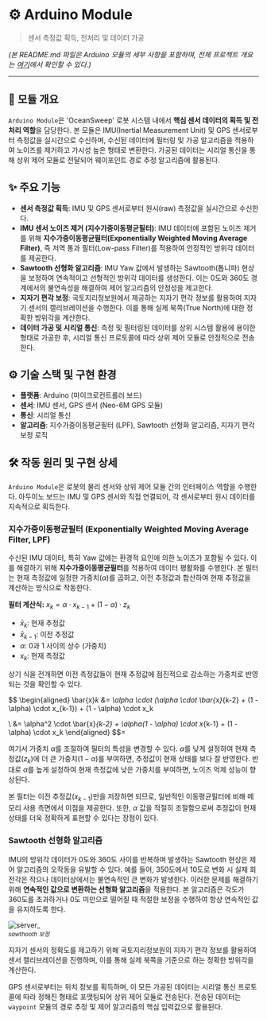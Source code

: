 # ⚙️ Arduino Module

> 센서 측정값 획득, 전처리 및 데이터 가공

*(본 README.md 파일은 Arduino 모듈의 세부 사항을 포함하며, 전체 프로젝트 개요는 [여기](../README.md)에서 확인할 수 있다.)*

---

## 📌 모듈 개요

`Arduino Module`은 'OceanSweep' 로봇 시스템 내에서 **핵심 센서 데이터의 획득 및 전처리 역할**을 담당한다. 본 모듈은 IMU(Inertial Measurement Unit) 및 GPS 센서로부터 측정값을 실시간으로 수신하며, 수신된 데이터에 필터링 및 가공 알고리즘을 적용하여 노이즈를 제거하고 가시성 높은 형태로 변환한다. 가공된 데이터는 시리얼 통신을 통해 상위 제어 모듈로 전달되어 웨이포인트 경로 추정 알고리즘에 활용된다.

## ✨ 주요 기능

* **센서 측정값 획득**: IMU 및 GPS 센서로부터 원시(raw) 측정값을 실시간으로 수신한다.
* **IMU 센서 노이즈 제거 (지수가중이동평균필터)**: IMU 데이터에 포함된 노이즈 제거를 위해 **지수가중이동평균필터(Exponentially Weighted Moving Average Filter)**, 즉 저역 통과 필터(Low-pass Filter)를 적용하여 안정적인 방위각 데이터를 제공한다.
* **Sawtooth 선형화 알고리즘**: IMU Yaw 값에서 발생하는 Sawtooth(톱니파) 현상을 보정하여 연속적이고 선형적인 방위각 데이터를 생성한다. 이는 0도와 360도 경계에서의 불연속성을 해결하여 제어 알고리즘의 안정성을 제고한다.
* **지자기 편각 보정**: 국토지리정보원에서 제공하는 지자기 편각 정보를 활용하여 지자기 센서의 캘리브레이션을 수행한다. 이를 통해 실제 북쪽(True North)에 대한 정확한 방위각을 계산한다.
* **데이터 가공 및 시리얼 통신**: 측정 및 필터링된 데이터를 상위 시스템 활용에 용이한 형태로 가공한 후, 시리얼 통신 프로토콜에 따라 상위 제어 모듈로 안정적으로 전송한다.

## ⚙️ 기술 스택 및 구현 환경

* **플랫폼**: Arduino (마이크로컨트롤러 보드)
* **센서**: IMU 센서, GPS 센서 (Neo-6M GPS 모듈)
* **통신**: 시리얼 통신
* **알고리즘**: 지수가중이동평균필터 (LPF), Sawtooth 선형화 알고리즘, 지자기 편각 보정 로직

## 🛠️ 작동 원리 및 구현 상세

`Arduino Module`은 로봇의 물리 센서와 상위 제어 모듈 간의 인터페이스 역할을 수행한다. 아두이노 보드는 IMU 및 GPS 센서와 직접 연결되어, 각 센서로부터 원시 데이터를 지속적으로 획득한다.

### 지수가중이동평균필터 (Exponentially Weighted Moving Average Filter, LPF)

수신된 IMU 데이터, 특히 Yaw 값에는 환경적 요인에 의한 노이즈가 포함될 수 있다. 이를 해결하기 위해 **지수가중이동평균필터**를 적용하여 데이터 평활화를 수행한다. 본 필터는 현재 측정값에 일정한 가중치($\alpha$)를 곱하고, 이전 추정값과 합산하여 현재 추정값을 계산하는 방식으로 작동한다.

**필터 계산식:**
$x_k = \alpha \cdot x_{k-1} + (1 - \alpha) \cdot z_k$

* $\bar{x}_k$: 현재 추정값
* $\bar{x}_{k-1}$: 이전 추정값
* $\alpha$: 0과 1 사이의 상수 (가중치)
* $x_k$: 현재 측정값

상기 식을 전개하면 이전 측정값들이 현재 추정값에 점진적으로 감소하는 가중치로 반영되는 것을 확인할 수 있다.

$$
\begin{aligned}
\bar{x}_k &= \alpha \cdot (\alpha \cdot \bar{x}_{k-2} + (1 - \alpha) \cdot x_{k-1}) + (1 - \alpha) \cdot x_k

\\
         &= \alpha^2 \cdot \bar{x}_{k-2} + \alpha(1 - \alpha) \cdot x_{k-1} + (1 - \alpha) \cdot x_k
\end{aligned}
$$=

여기서 가중치 $\alpha$를 조절하여 필터의 특성을 변경할 수 있다. $\alpha$를 낮게 설정하여 현재 측정값($z_k$)에 더 큰 가중치($1 - \alpha$)를 부여하면, 추정값이 현재 상태를 보다 잘 반영한다. 반대로 $\alpha$를 높게 설정하여 현재 측정값에 낮은 가중치를 부여하면, 노이즈 억제 성능이 향상된다.

본 필터는 이전 추정값($x_{k-1}$)만을 저장하면 되므로, 일반적인 이동평균필터에 비해 메모리 사용 측면에서 이점을 제공한다. 또한, $\alpha$ 값을 적절히 조절함으로써 추정값이 현재 상태를 더욱 정확하게 표현할 수 있다는 장점이 있다.

### Sawtooth 선형화 알고리즘

IMU의 방위각 데이터가 0도와 360도 사이를 반복하며 발생하는 Sawtooth 현상은 제어 알고리즘의 오작동을 유발할 수 있다. 예를 들어, 350도에서 10도로 변화 시 실제 회전각은 작으나 데이터상에서는 불연속적인 큰 변화가 발생한다. 이러한 문제를 해결하기 위해 **연속적인 값으로 변환하는 선형화 알고리즘**을 적용한다. 본 알고리즘은 각도가 360도를 초과하거나 0도 미만으로 떨어질 때 적절한 보정을 수행하여 항상 연속적인 값을 유지하도록 한다.

![server_](https://drive.google.com/uc?export=view&id=1KHbmi5AWiP2HyyK3OAYHQdptOB3Dlza1)  
<sub>*sawthooth 보정*</sub>

지자기 센서의 정확도를 제고하기 위해 국토지리정보원의 지자기 편각 정보를 활용하여 센서 캘리브레이션을 진행하며, 이를 통해 실제 북쪽을 기준으로 하는 정확한 방위각을 계산한다.

GPS 센서로부터는 위치 정보를 획득하며, 이 모든 가공된 데이터는 시리얼 통신 프로토콜에 따라 정해진 형태로 포맷팅되어 상위 제어 모듈로 전송된다. 전송된 데이터는 `waypoint` 모듈의 경로 추정 및 제어 알고리즘의 핵심 입력값으로 활용된다.